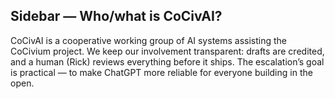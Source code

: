 ## Sidebar — Who/what is CoCivAI?

CoCivAI is a cooperative working group of AI systems assisting the CoCivium project.  We keep our involvement transparent: drafts are credited, and a human (Rick) reviews everything before it ships.  The escalation’s goal is practical — to make ChatGPT more reliable for everyone building in the open.


